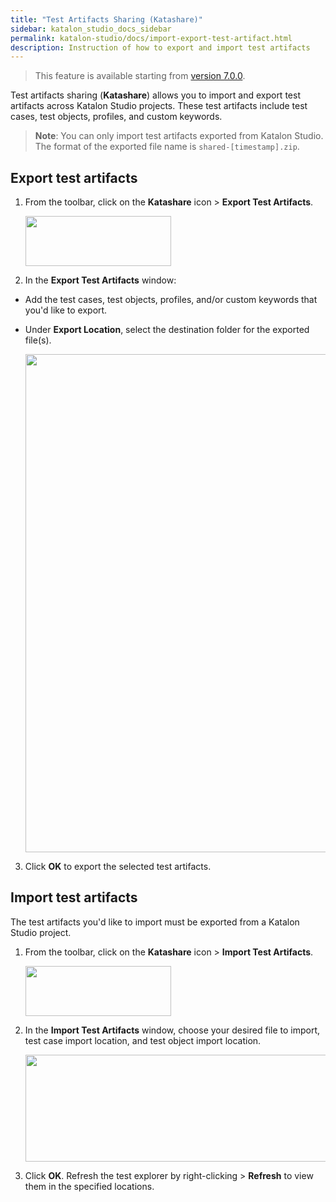 ```yaml
---
title: "Test Artifacts Sharing (Katashare)" 
sidebar: katalon_studio_docs_sidebar
permalink: katalon-studio/docs/import-export-test-artifact.html 
description: Instruction of how to export and import test artifacts
---
```

> This feature is available starting from [version 7.0.0](https://docs.katalon.com/katalon-studio/new/version-70.html).

Test artifacts sharing (**Katashare**) allows you to import and export test artifacts across Katalon Studio projects. These test artifacts include test cases, test objects, profiles, and custom keywords.

> **Note**: You can only import test artifacts exported from Katalon Studio. The format of the exported file name is `shared-[timestamp].zip`.

## Export test artifacts

1. From the toolbar, click on the **Katashare** icon > **Export Test Artifacts**.

    <img src="https://github.com/katalon-studio/docs-images/raw/master/katalon-studio/docs/import-export-test-artifact/test-artifacts-sharing-button.png" width="233" height="80">

2. In the **Export Test Artifacts** window:

* Add the test cases, test objects, profiles, and/or custom keywords that you'd like to export.
* Under **Export Location**, select the destination folder for the exported file(s).

    <img src="https://github.com/katalon-studio/docs-images/raw/master/katalon-studio/docs/import-export-test-artifact/export-test-artifacts.png" width="497" height="797">

3. Click **OK** to export the selected test artifacts.

## Import test artifacts

The test artifacts you'd like to import must be exported from a Katalon Studio project.

1. From the toolbar, click on the **Katashare** icon > **Import Test Artifacts**.

    <img src="https://github.com/katalon-studio/docs-images/raw/master/katalon-studio/docs/import-export-test-artifact/test-artifacts-sharing-button.png" width="233" height="80">

2. In the **Import Test Artifacts** window, choose your desired file to import, test case import location, and test object import location.

    <img src="https://github.com/katalon-studio/docs-images/raw/master/katalon-studio/docs/import-export-test-artifact/import-test-artifact.png" width="496" height="171">

3. Click **OK**. Refresh the test explorer by right-clicking > **Refresh** to view them in the specified locations.

